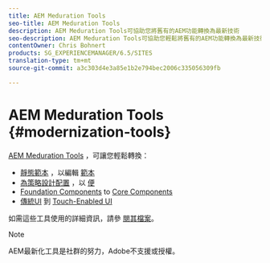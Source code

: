```yaml
---
title: AEM Meduration Tools
seo-title: AEM Meduration Tools
description: AEM Meduration Tools可協助您將舊有的AEM功能轉換為最新技術
seo-description: AEM Meduration Tools可協助您輕鬆將舊有的AEM功能轉換為最新技術
contentOwner: Chris Bohnert
products: SG_EXPERIENCEMANAGER/6.5/SITES
translation-type: tm+mt
source-git-commit: a3c303d4e3a85e1b2e794bec2006c335056309fb

---
```



# AEM Meduration Tools {#modernization-tools}

[AEM Meduration Tools](http://opensource.adobe.com/aem-modernize-tools/) ，可讓您輕鬆轉換：

* [靜態範本](page-templates-static.md) ，以編輯 [範本](page-templates-editable.md)
* [為策略設計配置](page-templates-static.md) ，以 [便](page-templates-editable.md)
* [Foundation Components](/help/sites-authoring/default-components-foundation.md) to [Core Components](https://docs.adobe.com/content/help/en/experience-manager-core-components/using/introduction.html)
* [傳統UI](website.md) 到 [Touch-Enabled UI](touch-ui-concepts.md)

如需這些工具使用的詳細資訊，請參 [閱其檔案](http://opensource.adobe.com/aem-modernize-tools/)。

>[!NOTE]
>
>AEM最新化工具是社群的努力，Adobe不支援或授權。